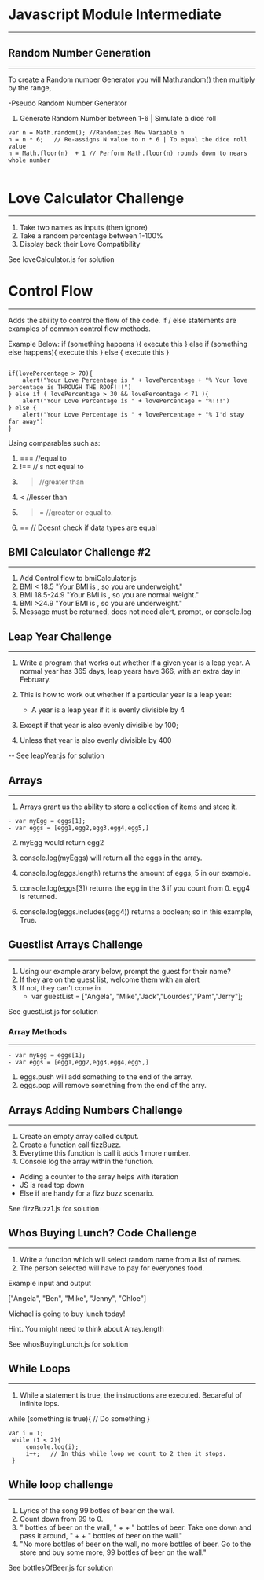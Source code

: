 # Javascript Module Intermediate
---


## Random Number Generation
---

To create a Random number Generator you will Math.random() then multiply by the range, 

-Pseudo Random Number Generator  

1. Generate Random Number between 1-6 | Simulate a dice roll

``` 
var n = Math.random(); //Randomizes New Variable n
n = n * 6;   // Re-assigns N value to n * 6 | To equal the dice roll value
n = Math.floor(n)  + 1 // Perform Math.floor(n) rounds down to nears whole number 


```  

# Love Calculator Challenge
---

1. Take two names as inputs (then ignore)
2. Take a random percentage between 1-100%
3. Display back their Love Compatibility

See loveCalculator.js for solution


# Control Flow
---

Adds the ability to control the flow of the code. if / else statements are examples of common control flow methods.

Example Below: if (something happens ){
    execute this
} else if (something else happens){
    execute this
} else {
    execute this
}

```

if(lovePercentage > 70){
    alert("Your Love Percentage is " + lovePercentage + "% Your love percentage is THROUGH THE ROOF!!!")
} else if ( lovePercentage > 30 && lovePercentage < 71 ){
    alert("Your Love Percentage is " + lovePercentage + "%!!!")
} else {
    alert("Your Love Percentage is " + lovePercentage + "% I'd stay far away")
}

```



Using comparables such as:

1. ===   //equal to
2. !==  // s not equal to
3. >  //greater than
4. < //lesser than
5. >=  //greater or equal to.
6. == // Doesnt check if data types are equal



## BMI Calculator Challenge #2
---

1. Add Control flow to bmiCalculator.js
2. BMI < 18.5 "Your BMI is <bmi>, so you are underweight."
3. BMI 18.5-24.9  "Your BMI is <bmi>, so you are normal weight."
4. BMI >24.9 "Your BMI is <bmi>, so you are underweight."
5. Message must be returned, does not need alert, prompt, or console.log


## Leap Year Challenge
---
1. Write a program that works out whether if a given year is a leap year. A normal year has 365 days, leap years have 366, with an extra day in February.

2. This is how to work out whether if a particular year is a leap year:
    - A year is a leap year if it is evenly divisible by 4

3. Except if that year is also evenly divisible by 100;
4. Unless that year is also evenly divisible by 400

-- See leapYear.js for solution


## Arrays 
---

1. Arrays grant us the ability to store a collection of items and store it.
```
- var myEgg = eggs[1];
- var eggs = [egg1,egg2,egg3,egg4,egg5,]
```

2. myEgg would return egg2


3. console.log(myEggs) will return all the eggs in the array.
4. console.log(eggs.length)  returns the amount of eggs, 5 in our example.
5. console.log(eggs[3]) returns the egg in the 3 if you count from 0. egg4 is returned.
6. console.log(eggs.includes(egg4)) returns a boolean; so in this example, True.



## Guestlist Arrays Challenge
---
1. Using our example arary below, prompt the guest for their name?
2. If they are on the guest list, welcome them with an alert
3. If not, they can't come in
    *  var guestList = ["Angela", "Mike","Jack","Lourdes","Pam","Jerry"];



See guestList.js for solution



### Array Methods
---


```
- var myEgg = eggs[1];
- var eggs = [egg1,egg2,egg3,egg4,egg5,]
```

1. eggs.push will add something to the end of the array.
2. eggs.pop will remove something from the end of the arry.


## Arrays Adding Numbers Challenge
---

1. Create an empty array called output.
2. Create a function call fizzBuzz.
3. Everytime this function is call it adds 1 more number.
4. Console log the array within the function.

* Adding a counter to the array helps with iteration
* JS is read top down 
* Else if are handy for a fizz buzz scenario.

See fizzBuzz1.js for solution

## Whos Buying Lunch? Code Challenge
---

1. Write a function which will select random name from a list of names. 
2. The person selected will have to pay for everyones food. 


Example input and output

["Angela", "Ben", "Mike", "Jenny", "Chloe"]

Michael is going to buy lunch today!

Hint. You might need to think about Array.length

See whosBuyingLunch.js for solution


## While Loops
---

1. While a statement is true, the instructions are executed. Becareful of infinite lops.

while (something is true){
    // Do something
}

```
var i = 1;
 while (1 < 2){
     console.log(i);
     i++;   // In this while loop we count to 2 then it stops.
 }
```

## While loop challenge
---

1.  Lyrics of the song 99 botles of bear on the wall.
2. Count down from 99 to 0. 
3. " bottles of beer on the wall, " + + " bottles of beer. Take one down and pass it around, " + + " bottles of beer on the wall."
4. "No more bottles of beer on the wall, no more bottles of beer. Go to the store and buy some more, 99 bottles of beer on the wall."

See bottlesOfBeer.js for solution
